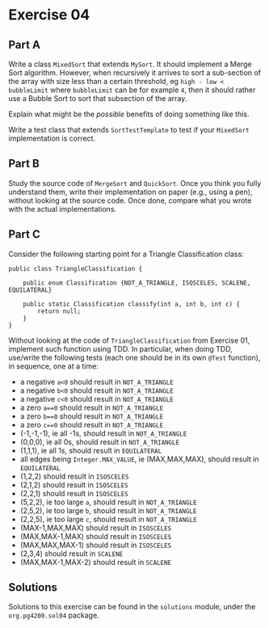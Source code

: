 # Exercise 04

## Part A

Write a class `MixedSort` that extends `MySort`. It should implement a Merge Sort algorithm.
However, when recursively it arrives to sort a sub-section of the array with size less than
a certain threshold, eg `high - low < bubbleLimit` where `bubbleLimit` can be for example `4`,
then it should rather use a Bubble Sort to sort that subsection of the array.

Explain what might be the *possible* benefits of doing something like this.

Write a test class that extends `SortTestTemplate` to test if your `MixedSort` implementation is correct.


## Part B

Study the source code of `MergeSort` and `QuickSort`.
Once you think you fully understand them, write their implementation
on paper (e.g., using a pen), without looking at the source code.
Once done, compare what you wrote with the actual implementations. 

## Part C

Consider the following starting point for a Triangle Classification class:

```
public class TriangleClassification {

    public enum Classification {NOT_A_TRIANGLE, ISOSCELES, SCALENE, EQUILATERAL}

    public static Classification classify(int a, int b, int c) {
        return null;
    }
}
```

Without looking at the code of `TriangleClassification` from Exercise 01,
implement such function using TDD.
In particular, when doing TDD, use/write the following tests (each one should
be in its own `@Test` function), in sequence, one at a time:

* a negative `a<0` should result in `NOT_A_TRIANGLE`
* a negative `b<0` should result in `NOT_A_TRIANGLE`
* a negative `c<0` should result in `NOT_A_TRIANGLE`
* a zero `a==0` should result in `NOT_A_TRIANGLE`
* a zero `b==0` should result in `NOT_A_TRIANGLE`
* a zero `c==0` should result in `NOT_A_TRIANGLE`
* (-1,-1,-1), ie all -1s, should result in `NOT_A_TRIANGLE`
* (0,0,0), ie all 0s, should result in `NOT_A_TRIANGLE`
* (1,1,1), ie all 1s, should result in `EQUILATERAL`
* all edges being `Integer.MAX_VALUE`, ie (MAX,MAX,MAX), should result in `EQUILATERAL`
* (1,2,2) should result in `ISOSCELES`
* (2,1,2) should result in `ISOSCELES`
* (2,2,1) should result in `ISOSCELES`
* (5,2,2), ie too large `a`, should result in `NOT_A_TRIANGLE`
* (2,5,2), ie too large `b`, should result in `NOT_A_TRIANGLE`
* (2,2,5), ie too large `c`, should result in `NOT_A_TRIANGLE`
* (MAX-1,MAX,MAX) should result in `ISOSCELES`
* (MAX,MAX-1,MAX) should result in `ISOSCELES`
* (MAX,MAX,MAX-1) should result in `ISOSCELES`
* (2,3,4) should result in `SCALENE`
* (MAX,MAX-1,MAX-2) should result in `SCALENE`


## Solutions

Solutions to this exercise can be found in the `solutions`
module, under the `org.pg4200.sol04` package.